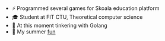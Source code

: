 - ⚡ Programmed several games for Skoala education platform
- 🎓 Student at FIT CTU, Theoretical computer science 
- 🐹 At this moment tinkering with Golang
- 🐻 My summer [fun](https://www.boot.dev/u/Dass33)
